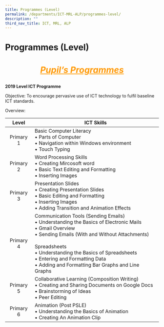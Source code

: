 ```yaml
---
title: Programmes (Level)
permalink: /departments/ICT-MRL-ALP/programmes-level/
description: ""
third_nav_title: ICT, MRL, ALP
---
```

# Programmes (Level)

<h1><p style="text-align: center; color: #FF9900"><i><b><u>Pupil’s Programmes</u></b></i></p></h1>

**2019 Level ICT Programme**  

Objective: To encourage pervasive use of ICT technology to fulfil baseline ICT standards.

Overview:

|    Level   |                                                                                                                                                          ICT Skills                                                                                                                                                          |
|:----------:|----------------------------------------------------------------------------------------------------------------------------------------------------------------------------------------------------------------------------------------------------------------------------------------------------------------------------|
|  Primary 1 | Basic Computer Literacy<br>• Parts of Computer<br>• Navigation within Windows environment<br>• Touch Typing                                                                                                                                                                                                                  |
|  Primary 2 | Word Processing Skills<br>• Creating Mircosoft word<br>• Basic Text Editing and Formatting<br>• Inserting Images                                                                                                                                                                                                             |
|  Primary 3 | Presentation Slides<br>• Creating Presentation Slides <br>• Basic Editing and Formatting <br>• Inserting Images<br>• Adding Transition and Animation Effects                                                                                                                                                                 |
|  Primary 4 | Communication Tools (Sending Emails)<br>• Understanding the Basics of Electronic Mails<br>• Gmail Overview<br>• Sending Emails (With and Without Attachments)<br><br>Spreadsheets<br>• Understanding the Basics of Spreadsheets<br>• Entering and Formatting Data<br>• Adding and Formatting Bar Graphs and Line Graphs <br> |
|  Primary 5 | Collaborative Learning (Composition Writing)<br>• Creating and Sharing Documents on Google Docs<br>• Brainstorming of Ideas<br>• Peer Editing                                                                                                                                                                                |
| Primary 6  | Animation (Post PSLE)<br>• Understanding the Basics of Animation<br>• Creating An Animation Clip                                                                                                                                                                                                                             |